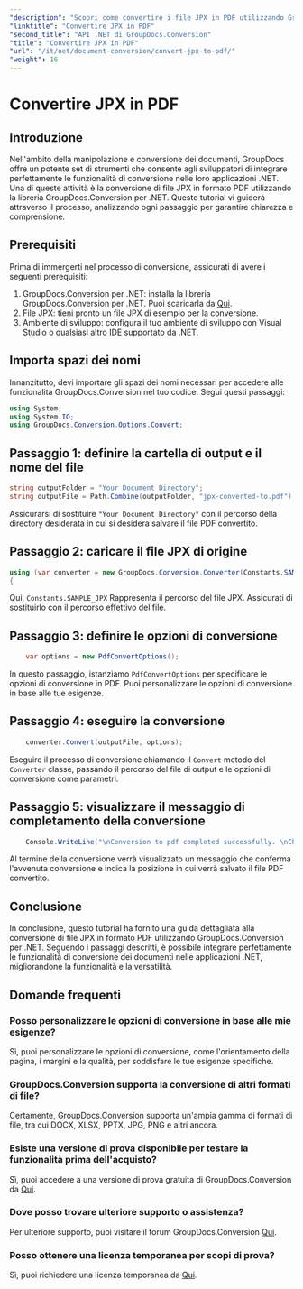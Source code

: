 ```yaml
---
"description": "Scopri come convertire i file JPX in PDF utilizzando GroupDocs.Conversion per .NET. Segui il nostro tutorial passo passo per un'integrazione perfetta."
"linktitle": "Convertire JPX in PDF"
"second_title": "API .NET di GroupDocs.Conversion"
"title": "Convertire JPX in PDF"
"url": "/it/net/document-conversion/convert-jpx-to-pdf/"
"weight": 16
---
```


# Convertire JPX in PDF

## Introduzione
Nell'ambito della manipolazione e conversione dei documenti, GroupDocs offre un potente set di strumenti che consente agli sviluppatori di integrare perfettamente le funzionalità di conversione nelle loro applicazioni .NET. Una di queste attività è la conversione di file JPX in formato PDF utilizzando la libreria GroupDocs.Conversion per .NET. Questo tutorial vi guiderà attraverso il processo, analizzando ogni passaggio per garantire chiarezza e comprensione.
## Prerequisiti
Prima di immergerti nel processo di conversione, assicurati di avere i seguenti prerequisiti:
1. GroupDocs.Conversion per .NET: installa la libreria GroupDocs.Conversion per .NET. Puoi scaricarla da [Qui](https://releases.groupdocs.com/conversion/net/).
2. File JPX: tieni pronto un file JPX di esempio per la conversione.
3. Ambiente di sviluppo: configura il tuo ambiente di sviluppo con Visual Studio o qualsiasi altro IDE supportato da .NET.

## Importa spazi dei nomi
Innanzitutto, devi importare gli spazi dei nomi necessari per accedere alle funzionalità GroupDocs.Conversion nel tuo codice. Segui questi passaggi:

```csharp
using System;
using System.IO;
using GroupDocs.Conversion.Options.Convert;
```

## Passaggio 1: definire la cartella di output e il nome del file
```csharp
string outputFolder = "Your Document Directory";
string outputFile = Path.Combine(outputFolder, "jpx-converted-to.pdf");
```
Assicurarsi di sostituire `"Your Document Directory"` con il percorso della directory desiderata in cui si desidera salvare il file PDF convertito.
## Passaggio 2: caricare il file JPX di origine
```csharp
using (var converter = new GroupDocs.Conversion.Converter(Constants.SAMPLE_JPX))
{
```
Qui, `Constants.SAMPLE_JPX` Rappresenta il percorso del file JPX. Assicurati di sostituirlo con il percorso effettivo del file.
## Passaggio 3: definire le opzioni di conversione
```csharp
    var options = new PdfConvertOptions();
```
In questo passaggio, istanziamo `PdfConvertOptions` per specificare le opzioni di conversione in PDF. Puoi personalizzare le opzioni di conversione in base alle tue esigenze.
## Passaggio 4: eseguire la conversione
```csharp
    converter.Convert(outputFile, options);
```
Eseguire il processo di conversione chiamando il `Convert` metodo del `Converter` classe, passando il percorso del file di output e le opzioni di conversione come parametri.
## Passaggio 5: visualizzare il messaggio di completamento della conversione
```csharp
    Console.WriteLine("\nConversion to pdf completed successfully. \nCheck output in {0}", outputFolder);
```
Al termine della conversione verrà visualizzato un messaggio che conferma l'avvenuta conversione e indica la posizione in cui verrà salvato il file PDF convertito.

## Conclusione
In conclusione, questo tutorial ha fornito una guida dettagliata alla conversione di file JPX in formato PDF utilizzando GroupDocs.Conversion per .NET. Seguendo i passaggi descritti, è possibile integrare perfettamente le funzionalità di conversione dei documenti nelle applicazioni .NET, migliorandone la funzionalità e la versatilità.
## Domande frequenti
### Posso personalizzare le opzioni di conversione in base alle mie esigenze?
Sì, puoi personalizzare le opzioni di conversione, come l'orientamento della pagina, i margini e la qualità, per soddisfare le tue esigenze specifiche.
### GroupDocs.Conversion supporta la conversione di altri formati di file?
Certamente, GroupDocs.Conversion supporta un'ampia gamma di formati di file, tra cui DOCX, XLSX, PPTX, JPG, PNG e altri ancora.
### Esiste una versione di prova disponibile per testare la funzionalità prima dell'acquisto?
Sì, puoi accedere a una versione di prova gratuita di GroupDocs.Conversion da [Qui](https://releases.groupdocs.com/).
### Dove posso trovare ulteriore supporto o assistenza?
Per ulteriore supporto, puoi visitare il forum GroupDocs.Conversion [Qui](https://forum.groupdocs.com/c/conversion/11).
### Posso ottenere una licenza temporanea per scopi di prova?
Sì, puoi richiedere una licenza temporanea da [Qui](https://purchase.groupdocs.com/temporary-license/).